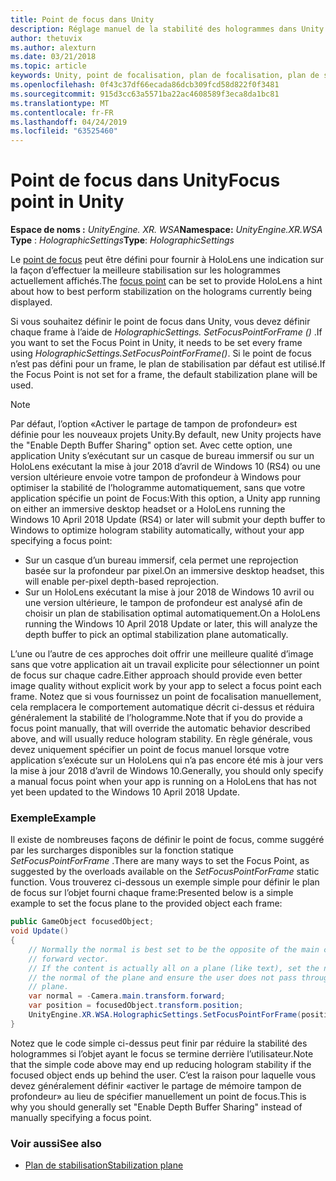 ```yaml
---
title: Point de focus dans Unity
description: Réglage manuel de la stabilité des hologrammes dans Unity en définissant le point de focus
author: thetuvix
ms.author: alexturn
ms.date: 03/21/2018
ms.topic: article
keywords: Unity, point de focalisation, plan de focalisation, plan de stabilisation, point de stabilisation, reprojection, LSR, tampon de profondeur
ms.openlocfilehash: 0f43c37df66ecada86dcb309fcd58d822f0f3481
ms.sourcegitcommit: 915d3cc63a5571ba22ac4608589f3eca8da1bc81
ms.translationtype: MT
ms.contentlocale: fr-FR
ms.lasthandoff: 04/24/2019
ms.locfileid: "63525460"
---
```

# <a name="focus-point-in-unity"></a><span data-ttu-id="72578-104">Point de focus dans Unity</span><span class="sxs-lookup"><span data-stu-id="72578-104">Focus point in Unity</span></span>

<span data-ttu-id="72578-105">**Espace de noms :** *UnityEngine. XR. WSA*</span><span class="sxs-lookup"><span data-stu-id="72578-105">**Namespace:** *UnityEngine.XR.WSA*</span></span><br>
<span data-ttu-id="72578-106">**Type** : *HolographicSettings*</span><span class="sxs-lookup"><span data-stu-id="72578-106">**Type**: *HolographicSettings*</span></span>

<span data-ttu-id="72578-107">Le [point de focus](hologram-stability.md#stabilization-plane) peut être défini pour fournir à HoloLens une indication sur la façon d’effectuer la meilleure stabilisation sur les hologrammes actuellement affichés.</span><span class="sxs-lookup"><span data-stu-id="72578-107">The [focus point](hologram-stability.md#stabilization-plane) can be set to provide HoloLens a hint about how to best perform stabilization on the holograms currently being displayed.</span></span>

<span data-ttu-id="72578-108">Si vous souhaitez définir le point de focus dans Unity, vous devez définir chaque frame à l’aide de *HolographicSettings. SetFocusPointForFrame ()* .</span><span class="sxs-lookup"><span data-stu-id="72578-108">If you want to set the Focus Point in Unity, it needs to be set every frame using *HolographicSettings.SetFocusPointForFrame()*.</span></span> <span data-ttu-id="72578-109">Si le point de focus n’est pas défini pour un frame, le plan de stabilisation par défaut est utilisé.</span><span class="sxs-lookup"><span data-stu-id="72578-109">If the Focus Point is not set for a frame, the default stabilization plane will be used.</span></span>

> [!NOTE]
> <span data-ttu-id="72578-110">Par défaut, l’option «Activer le partage de tampon de profondeur» est définie pour les nouveaux projets Unity.</span><span class="sxs-lookup"><span data-stu-id="72578-110">By default, new Unity projects have the "Enable Depth Buffer Sharing" option set.</span></span>  <span data-ttu-id="72578-111">Avec cette option, une application Unity s’exécutant sur un casque de bureau immersif ou sur un HoloLens exécutant la mise à jour 2018 d’avril de Windows 10 (RS4) ou une version ultérieure envoie votre tampon de profondeur à Windows pour optimiser la stabilité de l’hologramme automatiquement, sans que votre application spécifie un point de Focus:</span><span class="sxs-lookup"><span data-stu-id="72578-111">With this option, a Unity app running on either an immersive desktop headset or a HoloLens running the Windows 10 April 2018 Update (RS4) or later will submit your depth buffer to Windows to optimize hologram stability automatically, without your app specifying a focus point:</span></span>
> * <span data-ttu-id="72578-112">Sur un casque d’un bureau immersif, cela permet une reprojection basée sur la profondeur par pixel.</span><span class="sxs-lookup"><span data-stu-id="72578-112">On an immersive desktop headset, this will enable per-pixel depth-based reprojection.</span></span>
> * <span data-ttu-id="72578-113">Sur un HoloLens exécutant la mise à jour 2018 de Windows 10 avril ou une version ultérieure, le tampon de profondeur est analysé afin de choisir un plan de stabilisation optimal automatiquement.</span><span class="sxs-lookup"><span data-stu-id="72578-113">On a HoloLens running the Windows 10 April 2018 Update or later, this will analyze the depth buffer to pick an optimal stabilization plane automatically.</span></span>
>
> <span data-ttu-id="72578-114">L’une ou l’autre de ces approches doit offrir une meilleure qualité d’image sans que votre application ait un travail explicite pour sélectionner un point de focus sur chaque cadre.</span><span class="sxs-lookup"><span data-stu-id="72578-114">Either approach should provide even better image quality without explicit work by your app to select a focus point each frame.</span></span>  <span data-ttu-id="72578-115">Notez que si vous fournissez un point de focalisation manuellement, cela remplacera le comportement automatique décrit ci-dessus et réduira généralement la stabilité de l’hologramme.</span><span class="sxs-lookup"><span data-stu-id="72578-115">Note that if you do provide a focus point manually, that will override the automatic behavior described above, and will usually reduce hologram stability.</span></span>  <span data-ttu-id="72578-116">En règle générale, vous devez uniquement spécifier un point de focus manuel lorsque votre application s’exécute sur un HoloLens qui n’a pas encore été mis à jour vers la mise à jour 2018 d’avril de Windows 10.</span><span class="sxs-lookup"><span data-stu-id="72578-116">Generally, you should only specify a manual focus point when your app is running on a HoloLens that has not yet been updated to the Windows 10 April 2018 Update.</span></span>

### <a name="example"></a><span data-ttu-id="72578-117">Exemple</span><span class="sxs-lookup"><span data-stu-id="72578-117">Example</span></span>

<span data-ttu-id="72578-118">Il existe de nombreuses façons de définir le point de focus, comme suggéré par les surcharges disponibles sur la fonction statique *SetFocusPointForFrame* .</span><span class="sxs-lookup"><span data-stu-id="72578-118">There are many ways to set the Focus Point, as suggested by the overloads available on the *SetFocusPointForFrame* static function.</span></span> <span data-ttu-id="72578-119">Vous trouverez ci-dessous un exemple simple pour définir le plan de focus sur l’objet fourni chaque frame:</span><span class="sxs-lookup"><span data-stu-id="72578-119">Presented below is a simple example to set the focus plane to the provided object each frame:</span></span>

```cs
public GameObject focusedObject;
void Update()
{
    // Normally the normal is best set to be the opposite of the main camera's 
    // forward vector.
    // If the content is actually all on a plane (like text), set the normal to 
    // the normal of the plane and ensure the user does not pass through the 
    // plane.
    var normal = -Camera.main.transform.forward;     
    var position = focusedObject.transform.position;
    UnityEngine.XR.WSA.HolographicSettings.SetFocusPointForFrame(position, normal);
}
```

<span data-ttu-id="72578-120">Notez que le code simple ci-dessus peut finir par réduire la stabilité des hologrammes si l’objet ayant le focus se termine derrière l’utilisateur.</span><span class="sxs-lookup"><span data-stu-id="72578-120">Note that the simple code above may end up reducing hologram stability if the focused object ends up behind the user.</span></span>  <span data-ttu-id="72578-121">C’est la raison pour laquelle vous devez généralement définir «activer le partage de mémoire tampon de profondeur» au lieu de spécifier manuellement un point de focus.</span><span class="sxs-lookup"><span data-stu-id="72578-121">This is why you should generally set "Enable Depth Buffer Sharing" instead of manually specifying a focus point.</span></span>

### <a name="see-also"></a><span data-ttu-id="72578-122">Voir aussi</span><span class="sxs-lookup"><span data-stu-id="72578-122">See also</span></span>
* [<span data-ttu-id="72578-123">Plan de stabilisation</span><span class="sxs-lookup"><span data-stu-id="72578-123">Stabilization plane</span></span>](hologram-stability.md#stabilization-plane)

